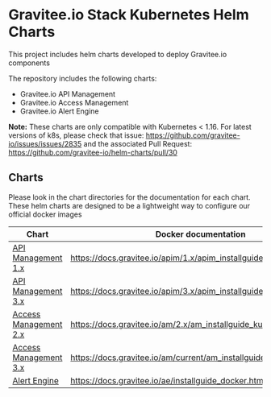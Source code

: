 # Gravitee.io Stack Kubernetes Helm Charts

This project includes helm charts developed to deploy Gravitee.io components

The repository includes the following charts:
- Gravitee.io API Management
- Gravitee.io Access Management
- Gravitee.io Alert Engine 

**Note:** These charts are only compatible with Kubernetes < 1.16. For latest versions of k8s, please check that issue: https://github.com/gravitee-io/issues/issues/2835 and the associated Pull Request: https://github.com/gravitee-io/helm-charts/pull/30


## Charts

Please look in the chart directories for the documentation for each chart. These helm charts are designed to be a lightweight way to configure our official docker images

| Chart                                      | Docker documentation                                                            |
| ------------------------------------------ | ------------------------------------------------------------------------------- |
| [API Management 1.x](./apim/1.x/README.md)         | https://docs.gravitee.io/apim/1.x/apim_installguide_kubernetes.html         |
| [API Management 3.x](./apim/3.x/README.md)         | https://docs.gravitee.io/apim/3.x/apim_installguide_kubernetes.html         |
| [Access Management 2.x](./am/README.md)        | https://docs.gravitee.io/am/2.x/am_installguide_kubernetes.html           |
| [Access Management 3.x](./am/README.md)        | https://docs.gravitee.io/am/current/am_installguide_kubernetes.html       |
| [Alert Engine](./ae/README.md)             | https://docs.gravitee.io/ae/installguide_docker.html                            |
